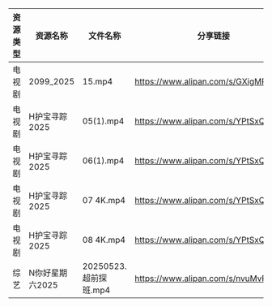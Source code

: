 | 资源类型 | 资源名称       | 文件名称              | 分享链接                                 | 更新时间                |
| ---- | ---------- | ----------------- | ------------------------------------ | ------------------- |
| 电视剧  | 2099_2025  | 15.mp4            | https://www.alipan.com/s/GXigMRaVR89 | 2025-05-23 15:05:05 |
| 电视剧  | H护宝寻踪2025  | 05(1).mp4         | https://www.alipan.com/s/YPtSxQ39eiG | 2025-05-23 10:05:21 |
| 电视剧  | H护宝寻踪2025  | 06(1).mp4         | https://www.alipan.com/s/YPtSxQ39eiG | 2025-05-23 10:05:21 |
| 电视剧  | H护宝寻踪2025  | 07 4K.mp4         | https://www.alipan.com/s/YPtSxQ39eiG | 2025-05-23 08:05:23 |
| 电视剧  | H护宝寻踪2025  | 08 4K.mp4         | https://www.alipan.com/s/YPtSxQ39eiG | 2025-05-23 08:05:22 |
| 综艺   | N你好星期六2025 | 20250523.超前探班.mp4 | https://www.alipan.com/s/nvuMvPrHLGa | 2025-05-23 14:06:15 |

